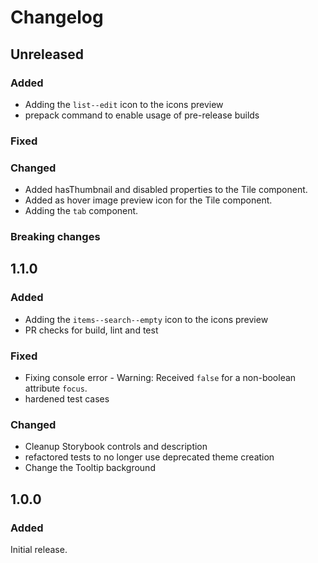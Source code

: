 # Changelog

## Unreleased

### Added
- Adding the `list--edit` icon to the icons preview
- prepack command to enable usage of pre-release builds

### Fixed

### Changed
- Added hasThumbnail and disabled properties to the Tile component. 
- Added as hover image preview icon for the Tile component.
- Adding the `tab` component.

### Breaking changes

## 1.1.0

### Added
- Adding the `items--search--empty` icon to the icons preview
- PR checks for build, lint and test

### Fixed
- Fixing console error - Warning: Received `false` for a non-boolean attribute `focus`.
- hardened test cases

### Changed
- Cleanup Storybook controls and description
- refactored tests to no longer use deprecated theme creation
- Change the Tooltip background


## 1.0.0

### Added
Initial release.
